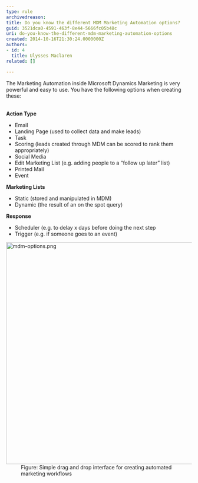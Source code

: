 ```yaml
---
type: rule
archivedreason: 
title: Do you know the different MDM Marketing Automation options?
guid: 3521dca0-4591-463f-8e44-5666fc05b48c
uri: do-you-know-the-different-mdm-marketing-automation-options
created: 2014-10-16T21:30:24.0000000Z
authors:
- id: 4
  title: Ulysses Maclaren
related: []

---
```



The Marketing Automation inside Microsoft Dynamics Marketing is very powerful and easy to use. You have the following options when creating these&#58;
<br><excerpt class='endintro'></excerpt><br>
<p class="p1"> 
   <b>Action Type</b></p><ul class="ul1"><li class="li2">Email</li><li class="li2">Landing Page (used to collect data and make leads)</li><li class="li2">Task</li><li class="li2">Scoring (leads created through MDM can be scored to rank them appropriately)</li><li class="li2">Social Media</li><li class="li2">Edit Marketing List (e.g. adding people to a “follow up later” list)</li><li class="li2">Printed Mail</li><li class="li2">Event</li></ul><p class="p1"> 
   <b>Marketing Lists</b></p><ul class="ul1"><li class="li2">Static (stored and manipulated in MDM)</li><li class="li2">Dynamic (the result of an on the spot query)</li></ul><p class="p1"> 
   <b>Response</b></p><ul class="ul1"><li class="li2">​Scheduler (e.g. to delay x days before doing the next step</li><li class="li2">Trigger (e.g. if someone goes to an event)</li></ul><dl class="image"><dt>
      <img src="/PublishingImages/mdm-options.png" alt="mdm-options.png" style="width&#58;600px;" />
   </dt><dd>Figure&#58; Simple drag and drop interface for creating automated marketing workflows</dd></dl>


